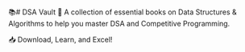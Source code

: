 📚# DSA Vault 🚀
A collection of essential books on Data Structures & Algorithms to help you master DSA and Competitive Programming.

📥 Download, Learn, and Excel!
